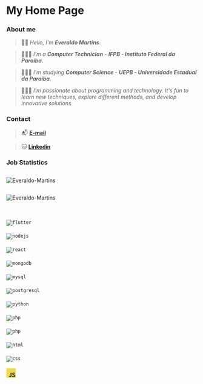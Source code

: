 # My Home Page

### About me

> 👋🏽 _Hello, I'm **Everaldo Martins**_.

> 👨🏽‍🎓 _I'm a **Computer Technician** - **IFPB - Instituto Federal da Paraíba**_.

> 👨🏽‍💻 _I'm studying **Computer Science** - **UEPB - Universidade Estadual da Paraíba**_.

> 👨🏽‍💼 _I'm passionate about programming and technology. It's fun to learn new techniques, explore different methods, and develop innovative solutions._

### Contact

> 📬 **[E-mail](mailto:everaldoinfortecnico@gmail.com)**

> 🐱 **[Linkedin](https://www.linkedin.com/in/everaldo-martins-de-oliveira-214400b3)**

### Job Statistics
##

![Everaldo-Martins](https://github-readme-stats.vercel.app/api?username=Everaldo-Martins&show_icons=true&theme=transparent&hide_border=true)

##

![Everaldo-Martins](https://github-readme-stats.vercel.app/api/top-langs/?username=Everaldo-Martins&layout=donut&theme=transparent&hide_border=true)
    
##

<code>
<img height="25" alt="flutter" src="https://cdn.jsdelivr.net/gh/devicons/devicon@latest/icons/flutter/flutter-original.svg"/>
</code>
<code>
<img height="25" alt="nodejs" src="https://cdn.jsdelivr.net/gh/devicons/devicon@latest/icons/nodejs/nodejs-original.svg"/>
</code>
<code>
<img height="25" alt="react" src="https://cdn.jsdelivr.net/gh/devicons/devicon@latest/icons/react/react-original.svg"/>
</code>
<code>
<img height="25" alt="mongodb" src="https://cdn.jsdelivr.net/gh/devicons/devicon@latest/icons/mongodb/mongodb-original-wordmark.svg"/>
</code>
<code>
<img height="25" alt="mysql" src="https://cdn.jsdelivr.net/gh/devicons/devicon@latest/icons/mysql/mysql-original-wordmark.svg"/>
</code>
<code>
<img height="25" alt="postgresql" src="https://cdn.jsdelivr.net/gh/devicons/devicon@latest/icons/postgresql/postgresql-original-wordmark.svg"/>
</code>
<code>
<img height="25" alt="python" src="https://cdn.jsdelivr.net/gh/devicons/devicon@latest/icons/python/python-original.svg"/>
</code>
<code>
<img height="25" alt="php" src="https://cdn.jsdelivr.net/gh/devicons/devicon@latest/icons/php/php-original.svg"/>
</code>
<code>
<img height="25" alt="php" src="https://cdn.jsdelivr.net/gh/devicons/devicon@latest/icons/java/java-original-wordmark.svg"/>
</code>
<code>
<img height="25" alt="html" src="https://cdn.jsdelivr.net/gh/devicons/devicon@latest/icons/html5/html5-original.svg"/>
</code>
<code>
<img height="25" alt="css" src="https://cdn.jsdelivr.net/gh/devicons/devicon@latest/icons/css3/css3-original.svg"/>
</code>
<code>
<img height="25" alt="javascript" src="https://raw.githubusercontent.com/github/explore/80688e429a7d4ef2fca1e82350fe8e3517d3494d/topics/javascript/javascript.png"/>
</code>
